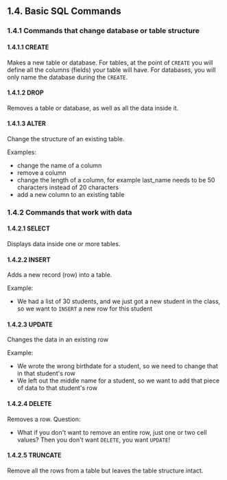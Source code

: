 ## 1.4. Basic SQL Commands
### 1.4.1 Commands that change database or table structure
#### 1.4.1.1 CREATE
Makes a new table or database. For tables, at the point of ```CREATE``` you will define all the columns (fields) your table will have. For databases, you will only name the database during the ```CREATE```.
#### 1.4.1.2 DROP
Removes a table or database, as well as all the data inside it.
#### 1.4.1.3 ALTER
Change the structure of an existing table. 

Examples: 
* change the name of a column
* remove a column
* change the length of a column, for example last_name needs to be 50 characters instead of 20 characters
* add a new column to an existing table

### 1.4.2 Commands that work with data
#### 1.4.2.1 SELECT
Displays data inside one or more tables.
#### 1.4.2.2 INSERT
Adds a new record (row) into a table. 

Example:
* We had a list of 30 students, and we just got a new student in the class, so we want to ```INSERT``` a new row for this student
#### 1.4.2.3 UPDATE
Changes the data in an existing row

Example:
* We wrote the wrong birthdate for a student, so we need to change that in that student's row
* We left out the middle name for a student, so we want to add that piece of data to that student's row

#### 1.4.2.4 DELETE
Removes a row. 
Question:
* What if you don't want to remove an entire row, just one or two cell values? Then you don't want ```DELETE```, you want ```UPDATE```!

#### 1.4.2.5 TRUNCATE
Remove all the rows from a table but leaves the table structure intact.
